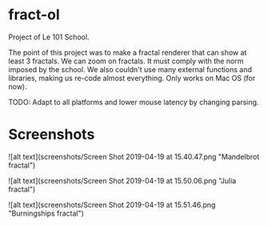 # fract-ol
Project of Le 101 School.

The point of this project was to make a fractal renderer that can show at least 3 fractals. We can zoom on fractals. It must comply with the norm imposed by the school. We also couldn't use many external functions and libraries, making us re-code almost everything.
Only works on Mac OS (for now).

TODO: Adapt to all platforms and lower mouse latency by changing parsing.

# Screenshots

![alt text](screenshots/Screen Shot 2019-04-19 at 15.40.47.png "Mandelbrot fractal")

![alt text](screenshots/Screen Shot 2019-04-19 at 15.50.06.png "Julia fractal")

![alt text](screenshots/Screen Shot 2019-04-19 at 15.51.46.png "Burningships fractal")
